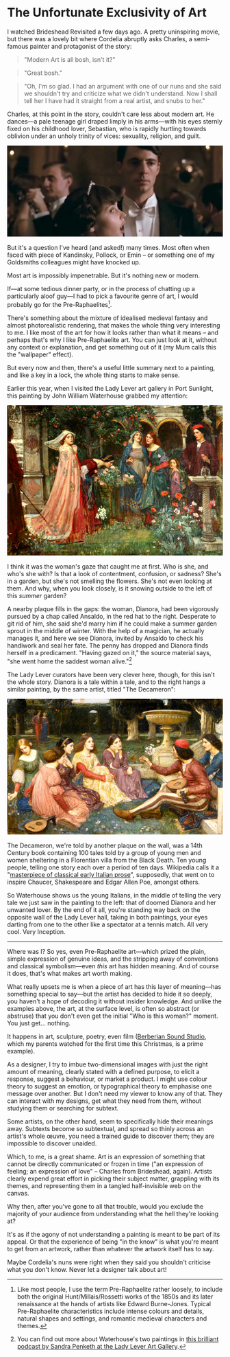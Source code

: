 # The Unfortunate Exclusivity of Art

I watched Brideshead Revisited a few days ago. A pretty uninspiring movie, but there was a lovely bit where Cordelia abruptly asks Charles, a semi-famous painter and protagonist of the story:

> "Modern Art is all bosh, isn't it?"

> "Great bosh."

> "Oh, I'm so glad. I had an argument with one of our nuns and she said we shouldn't try and criticize what we didn't understand. Now I shall tell her I have had it straight from a real artist, and snubs to her."

Charles, at this point in the story, couldn't care less about modern art. He dances—a pale teenage girl draped limply in his arms—with his eyes sternly fixed on his childhood lover, Sebastian, who is rapidly hurtling towards oblivion under an unholy trinity of vices: sexuality, religion, and guilt.

![Charles dances with Cordelia in Brideshead Revisited](/media/brideshead-revisited.jpg)

But it's a question I've heard (and asked!) many times. Most often when faced with piece of Kandinsky, Pollock, or Emin – or something one of my Goldsmiths colleagues might have knocked up.

Most art is impossibly impenetrable. But it's nothing new or modern.

If—at some tedious dinner party, or in the process of chatting up a particularly aloof guy—I had to pick a favourite genre of art, I would probably go for the Pre-Raphaelites[^1].

There's something about the mixture of idealised medieval fantasy and almost photorealistic rendering, that makes the whole thing very interesting to me. I like most of the art for how it looks rather than what it means – and perhaps that's why I like Pre-Raphaelite art. You can just look at it, without any context or explanation, and get something out of it (my Mum calls this the "wallpaper" effect).

But every now and then, there's a useful little summary next to a painting, and like a key in a lock, the whole thing starts to make sense.

Earlier this year, when I visited the Lady Lever art gallery in Port Sunlight, this painting by John William Waterhouse grabbed my attention:

[![The Enchanted Garden by John William Waterhouse, 1916](/media/enchanted-garden.jpg)](http://www.bbc.co.uk/arts/yourpaintings/paintings/the-enchanted-garden-102703)

I think it was the woman's gaze that caught me at first. Who is she, and who's she with? Is that a look of contentment, confusion, or sadness? She's in a garden, but she's not smelling the flowers. She's not even looking at them. And why, when you look closely, is it snowing outside to the left of this *summer* garden?

A nearby plaque fills in the gaps: the woman, Dianora, had been vigorously pursued by a chap called Ansaldo, in the red hat to the right. Desperate to git rid of him, she said she'd marry him if he could make a summer garden sprout in the middle of winter. With the help of a magician, he actually manages it, and here we see Dianora, invited by Ansaldo to check his handiwork and seal her fate. The penny has dropped and Dianora finds herself in a predicament. "Having gazed on it," the source material says, "she went home the saddest woman alive."[^2]

The Lady Lever curators have been very clever here, though, for this isn't the whole story. Dianora is a tale within a tale, and to the right hangs a similar painting, by the same artist, titled "The Decameron":

[![The Decameron by John Willian Waterhouse, 1916](/media/decameron.jpg)](http://www.bbc.co.uk/arts/yourpaintings/paintings/the-decameron-117871)

The Decameron, we're told by another plaque on the wall, was a  14th Century book containing 100 tales told by a group of young men and women sheltering in a Florentian villa from the Black Death. Ten young people, telling one story each over a period of ten days. Wikipedia calls it a "[masterpiece of classical early Italian prose](http://en.wikipedia.org/wiki/The_Decameron)", supposedly, that went on to inspire Chaucer, Shakespeare and Edgar Allen Poe, amongst others.

So Waterhouse shows us the young Italians, in the middle of telling the very tale we just saw in the painting to the left: that of doomed Dianora and her unwanted lover. By the end of it all, you're standing way back on the opposite wall of the Lady Lever hall, taking in both paintings, your eyes darting from one to the other like a spectator at a tennis match. All very cool. Very Inception.

* * *

Where was I? So yes, even Pre-Raphaelite art—which prized the plain, simple expression of genuine ideas, and the stripping away of conventions and classical symbolism—even *this* art has hidden meaning. And of course it does, that's what makes art worth making.

What really upsets me is when a piece of art has this layer of meaning—has something special to say—but the artist has decided to hide it so deeply, you haven't a hope of decoding it without insider knowledge. And unlike the examples above, the art, at the surface level, is often so abstract (or abstruse) that you don't even get the initial "Who is this woman?" moment. You just get… nothing.

It happens in art, sculpture, poetry, even film ([Berberian Sound Studio](https://en.wikipedia.org/wiki/Berberian_Sound_Studio), which my parents watched for the first time this Christmas, is a prime example).

As a designer, I try to imbue two-dimensional images with just the right amount of meaning, clearly stated with a defined purpose, to elicit a response, suggest a behaviour, or market a product. I might use colour theory to suggest an emotion, or typographical theory to emphasise one message over another. But I don't need my viewer to know any of that. They can interact with my designs, get what they need from them, without studying them or searching for subtext.

Some artists, on the other hand, seem to specifically hide their meanings away. Subtexts become so subtextual, and spread so thinly across an artist's whole œuvre, you need a trained guide to discover them; they are impossible to discover unaided.

Which, to me, is a great shame. Art is an expression of something that cannot be directly communicated or frozen in time ("an expression of feeling; an expression of love" – Charles from Brideshead, again). Artists clearly expend great effort in picking their subject matter, grappling with its themes, and representing them in a tangled half-invisible web on the canvas.

Why then, after you've gone to all that trouble, would you exclude the majority of your audience from understanding what the hell they're looking at?

It's as if the agony of not understanding a painting is meant to be part of its appeal. Or that the experience of being "in the know" is what you're meant to get from an artwork, rather than whatever the artwork itself has to say.

Maybe Cordelia's nuns were right when they said you shouldn't criticise what you don't know. Never let a designer talk about art!

[^1]: Like most people, I use the term Pre-Raphaelite rather loosely, to include both the original Hunt/Millais/Rossetti works of the 1850s and its later renaissance at the hands of artists like Edward Burne-Jones. Typical Pre-Raphaelite characteristics include intense colours and details, natural shapes and settings, and romantic medieval characters and themes.
[^2]: You can find out more about Waterhouse's two paintings in [this brilliant podcast by Sandra Penketh at the Lady Lever Art Gallery](http://www.liverpoolmuseums.org.uk/podcasts/decameron_enchanted_waterhouse.aspx).

